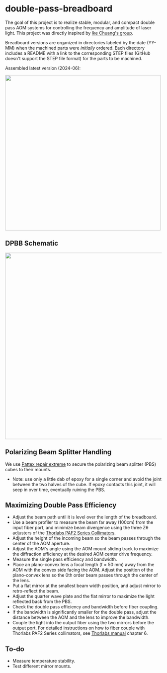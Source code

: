 # double-pass-breadboard

The goal of this project is to realize stable, modular, and compact double pass AOM systems for controlling the frequency and amplitude of laser light.  This project was directly inspired by [Ike Chuang's group](http://web.mit.edu/~cua/www/quanta/).

Breadboard versions are organized in directories labeled by the date (YY-MM) when the machined parts were *initially* ordered.  Each directory includes a README with a link to the corresponding STEP files (GitHub doesn't support the STEP file format) for the parts to be machined.


Assembled latest version (2024-06): 

<img src="https://github.com/Jayich-Lab/double-pass-breadboard/assets/101778987/368243e8-b029-4ade-aab6-5072f72cc143" width="500">



## DPBB Schematic
<img src="https://github.com/Jayich-Lab/double-pass-breadboard/assets/101778987/4fecbb3c-94f0-4d26-af58-eb430a82806f" width = "600">


## Polarizing Beam Splitter Handling

We use [Pattex repair extreme](https://www.pattexarabia.com/products/central-pdp.html/pattex-repair-extreme/SAP_0201OAP03X70.html) to secure the polarizing beam splitter (PBS) cubes to their mounts. 
- Note: use only a little dab of epoxy for a single corner and avoid the joint between the two halves of the cube. If epoxy contacts this joint, it will seep in over time, eventually ruining the PBS.


## Maximizing Double Pass Efficiency
* Adjust the beam path until it is level over the length of the breadboard.
* Use a beam profiler to measure the beam far away (100cm) from the input fiber port, and minimize beam divergence using the three Zθ adjusters of the [Thorlabs PAF2 Series Collimators](https://www.thorlabs.com/newgrouppage9.cfm?objectgroup_id=2940). 
* Adjust the height of the incoming beam so the beam passes through the center of the AOM aperture.  
* Adjust the AOM's angle using the AOM mount sliding track to maximize the diffraction efficiency at the desired AOM center drive frequency.  
* Measure the single pass efficiency and bandwidth.
* Place an plano-convex lens a focal length (f = 50 mm) away from the AOM with the convex side facing the AOM. Adjust the position of the plano-convex lens so the 0th order beam passes through the center of the lens.
* Put a flat mirror at the smallest beam width position, and adjust mirror to retro-reflect the beam. 
* Adjust the quarter wave plate and the flat mirror to maximize the light reflected back from the PBS. 
* Check the double pass efficiency and bandwidth before fiber coupling. 
* If the bandwidth is significantly smaller for the double pass, adjust the distance between the AOM and the lens to improve the bandwidth.
* Couple the light into the output fiber using the two mirrors before the output port. For detailed instructions on how to fiber couple with Thorlabs PAF2 Series collimators, see [Thorlabs manual](https://www.thorlabs.com/_sd.cfm?fileName=TTN132194-D02.pdf&partNumber=PAF2A-A10A) chapter 6.


## To-do
* Measure temperature stability.
* Test different mirror mounts.




